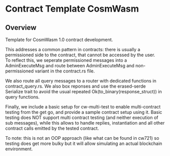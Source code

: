 # Contract Template CosmWasm  

## Overview  

Template for CosmWasm 1.0 contract development. 

This addresses a common pattern in contracts: there is usually a permissioned side to the contract, that cannot be accessed by the user.  
To reflect this, we seperate permissioned messages into a AdminExecuteMsg and route between AdminExecuteMsg and non-permissioned variant in the contract.rs file.  

We also route all query messages to a router with dedicated functions in contract_query.rs. We also box reponses and use the erased-serde Serialize trait to avoid the usual repeated Ok(to_binary(response_struct)) in query functions.  

Finally, we include a basic setup for cw-multi-test to enable multi-contract testing from the get go, and provide a sample contract setup using it. 
Basic testing does NOT support multi contract testing (and neither execution of sub messages), while this allows to handle replies, instantiation and all other contract calls emitted by the tested contract.  


To note: this is not an OOP approach (like what can be found in cw721) so testing does get more bulky but it will allow simulating an actual blockchain environment.  

